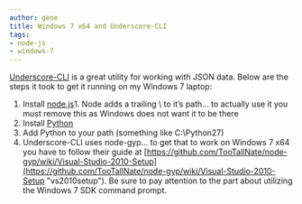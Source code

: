 ```yaml
---
author: gene
title: Windows 7 x64 and Underscore-CLI
tags:
- node-js
- windows-7
---
```



[Underscore-CLI](https://github.com/ddopson/underscore-cli "Underscore-CLI Website") is a great utility for working with JSON data. Below are the steps it took to get it running on my Windows 7 laptop:

1. Install [node.js](http://nodejs.org/ "node.js")1. Node adds a trailing \ to it’s path… to actually use it you must remove this as Windows does not want it to be there
2. Install [Python](https://www.python.org/ "python")
3. Add Python to your path (something like C:\Python27)
4. Underscore-CLI uses node-gyp… to get that to work on Windows 7 x64 you have to follow their guide at [https://github.com/TooTallNate/node-gyp/wiki/Visual-Studio-2010-Setup](https://github.com/TooTallNate/node-gyp/wiki/Visual-Studio-2010-Setup "vs2010setup"). Be sure to pay attention to the part about utilizing the Windows 7 SDK command prompt.



